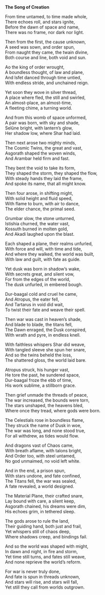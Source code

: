 **The Song of Creation**

From time untamed, to time made whole,  
There echoes roll, and stars ignite,  
Before the dawn of space and name,  
There was no frame, nor dark nor light.

Then from the first, the cause unknown,  
A seed was sown, and order spun,  
From naught they came, the twain divine,  
Both course and line, both void and sun.

Ao the king of order wrought,  
A boundless thought, of law and plane,  
And Isfet danced through time untied,  
With endless stride, and unchained reign.

Yet soon they wove in silver thread,  
A place where fled, the still and swirled,  
An almost-place, an almost-time,  
A fleeting chime, a turning world.

And from this womb of space unformed,  
A pair was born, with sky and shade,  
Selûne bright, with lantern’s glow,  
Her shadow low, where Shar had laid.

Then next arose two mighty minds,  
The Cosmic Twins, the great and vast,  
Asgorath shaped the woven winds,  
And Arambar held firm and fast.

They bent the void to take its form,  
They shaped the storm, they shaped the flow,  
With steady hands they laid the frame,  
And spoke its name, that all might know.

Then four arose, in shifting might,  
With solid height and fluid speed,  
With flame to burn, with air to dance,  
The elder chance, the primal seed.

Grumbar slow, the stone unturned,  
Istishia churned, the water vast,  
Kossuth burned in molten gold,  
And Akadi laughed upon the blast.

Each shaped a plane, their realms unfurled,  
With force and will, with time and tide,  
And where they walked, the world was built,  
With law and guilt, with fate as guide.

Yet dusk was born in shadow’s wake,  
With secrets great, and silent vow,  
For from the edges of the world,  
The dusk unfurled, in embered bough.

Dur-baagal cold and cruel he came,  
And Atropus, the eater fell,  
And Tartarus in void did wait,  
To twist their fate and weave their spell.

Then war was cast in heaven’s shade,  
And blade to blade, the titans fell,  
The Dawn enraged, the Dusk conspired,  
With wrath and pyre, in endless knell.

With faithless whispers Shar did weave,  
With tangled sleeve she spun her snare,  
And so the twins beheld the loss,  
The shattered gloss, the world laid bare.

Atropus struck, his hunger vast,  
He tore the past, he sundered space,  
Dur-baagal froze the ebb of time,  
His work sublime, a stillborn grace.

Then grief unmade the threads of peace,  
The war increased, the bounds were torn,  
The stars unshaped, the heavens bled,  
Where once they tread, where gods were born.

The Celestials rose in boundless flame,  
They struck the name of Dusk in woe,  
The war was long, and none stood true,  
For all withdrew, as tides would flow.

And dragons vast of Chaos came,  
With breath aflame, with talons bright,  
And Order too, with steel untamed,  
No god unmaimed, no void left white.

And in the end, a prison spun,  
With stars undone, and fate confined,  
The Titans fell, the war was sealed,  
A fate revealed, a world designed.

The Material Plane, their crafted snare,  
Lay bound with care, a silent keep,  
Asgorath chained, his dreams were dim,  
His echoes grim, in tethered sleep.

The gods arose to rule the land,  
Their guiding hand, both just and frail,  
Yet whispers still of chaos deep,  
Where shadows creep, and bindings fail.

And so the world was shaped with might,  
In dawn and night, in fire and storm,  
Yet time still turns, and fates still weave,  
And none reprieve the world’s reform.

For war is never truly done,  
And fate is spun in threads unknown,  
And stars will rise, and stars will fall,  
Yet still they call from worlds outgrown.